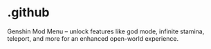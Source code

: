 # .github
Genshin Mod Menu – unlock features like god mode, infinite stamina, teleport, and more for an enhanced open-world experience.
